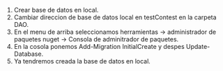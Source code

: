 1. Crear base de datos en local.
2. Cambiar direccion de base de datos local en testContest en la carpeta DAO.
3. En el menu de arriba seleccionamos herramientas -> administrador de paquetes nuget -> Consola de adminitrador de paquetes.
4. En la cosola ponemos Add-Migration InitialCreate y despes Update-Database.
5. Ya tendremos creada la base de datos en local.
